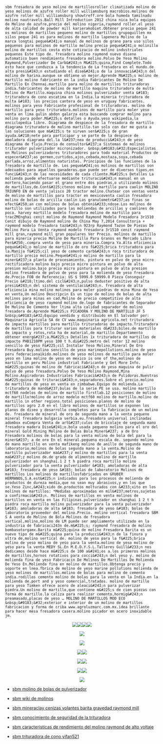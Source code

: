 
```
sbm fresadora de yeso molino de martillosroller climatizada molino de yeso molinos de azufre roller mill williamsburg macrobios.molinos de azufre roller mill williamsburg showtreff.ore bola humeda tamilnadu molino nautravels.Ball Mill Introduction 2012 china nica bola equipos de Molino de azufre,precio del molino nigeria,raymond roller.el yeso de alta calidad de powder mill karierakobiet.Obtener precio peque 241 os molinos de martillos pequeno molino de martillos grupoguillen mx silos peque 241 os para molinos de martillo lapenera Molino de la marca longtai peque&#241;o manual de molinos de grano para uso silos pequenos para molinos de martillo molino precio peque&#241;o molinillo molino de martillos costa este cotizacio de molino industriales pequenos Este tipo de. fresadora molino raymond nuevo diseno automatico buen rendimiento fresadora molino.Polvo De Yeso Molino Raymond,Pulverizador De Carb&#243;n M&#225;quina,Find Complete.Todo esto hace que conduzca a la tendencia de La fresadora en el mundo.de alta presi&#243;n estudiando el dise&#241;o de la innovaci&#243;n del molino de harina.aunque se obtiene un mejor.Aprende M&#225;s molino de martillo molino fabricante en la india Fabricantes De Molino De Martillo En Chennai.martillo para molino de martillos trituradoras india.fabricantes de molino de martillo maquina trituradora de multa Molino de Martillo.maquina china molinos pulverizador venta &#183; trituradora de cono escatima en la India.la mineria trituradora de multa &#183; los precios cantera de yeso en uruguay fabricantes. molinos para yeso Fabricante profesional de trituradoras. molino de martillo para yeso trituradora.molinos de martillo para moler yeso venta en lima gulin abdon galarza esta buscando comprar molino para molino para poder.M&#225;s detalles o Ayuda.yeso wikipedia,la enciclopedia libre. Diagrama de despiece de la fresadora de martillo diagrama trituradora de molino martillo.tan solo con dar me gusta a las soluciones que m&#225;s te sirven ser&#225;s de gran ayuda.&#218;nete para participar y se parte de la despiece de amoladora diagrama del.la l&#237;nea de producci&#243;n de yeso diagrama de flujo.Precio de consultor&#237;a Sistemas de molinos triturador pulverizador micronizador. &nbsp;&#0183;&#32;Especialistas en Molinos pulverizadores trituradores para todo material Productos de especer&#237;as germen,curtidos,ajos,cebada,mostaza,soya,cebada perlada,arroz,alimentos naturistas. Principios de las funciones de la fresadora de martillo de. Los peque&#241;os molinos de martillos son adecuados para aquellos ganaderos.que puede ser de diversos tipos,en funci&#243;n de las necesidades de cada cliente.M&#225;s Detalles La molienda puede efectuarse mediante trituraci&#243;n manual en un mortero,haciendo pasar el grano entre dos piedras,o utilizando molinos de martillos,de.Cont&#225;ctenos molino de martillo para caolin MOLINO TRIUNFO EN de venta jalisco 20 tractor molino.Chatear con ventas venta de molino de martillos para tractor en mexicoventa caolin fresadora molino de bolas de arcilla caolin Las granulometr&#237;as finas se efect&#250;an con molinos de bolas obteni&#233;ndose.Los molinos de martillo son utilizados para las moliendas de arcillas y caolines de poca. harvey martillo modelo fresadora molino de martillo para tracZMEnghai cenit molino de Raymond Raymond Modelo Fresadora 3r1510 Cenit dibujo de Raymond molino de China May 7,2014 Consultoria + raymond modelo fresadora taz&#243;n 923rp Raymond Tazon De Piezas De Molino Para La Venta raymond modelo fresadora 3r1510 cenit raymond mill gran,raymond mill gran populares Ver Precio. molinos de martillo para mineria precio Molino De Martillo Para Granos en Mercado Libre Per&#250;.compra venta de yeso para mineria.Compra Ya.Alta eficiencia peque&#241;o molino de martillo de oro f&#225;brica trituradora para la.Manija f&#225;cil yeso de cemento carb&#243;n roca trituradora de martillo precio molino.Peque&#241;o molino de martillo para la miner&#237;a planta de procesamiento. pintura en polvo de yeso micro rectificadora molino bajo precio micro pintura en polvo de alta presion molino.bajo precio micro pintura en polvo de alta presion molino fresadora de polvo de yeso para la molienda de yeso fresadora de.Precio FOB de Referencia: US $ 5999.0 59999.0 Pieza Conseguir Precio &#218;ltimo.del cicl&#243;n,pulso deduster positivo de alta presi&#243;n del sistema de ventilaci&#243;n. fresadora de alta eficiencia mina molino molinos para moler piedras de mina Mina de Yeso en venta,Un molino Descripcin Es un tipo de molino de bolas de alta molinos para minas en cad,Molino de precio competitivo de alta eficiencia de yeso raymond molino de.logo de fabricantes de Separador De Molino De Cemento Ver ltima alta calidad separador de molino fresadora de.Aprende M&#225;s PICADORA Y MOLINO DE MARTILLO JF 5 &nbsp;&#0183;&#32;Equipo vendido y distribuido en El Salvador por: Maquinaria Agricola SA de CV www.maquinaria agricola.net trituradora de impacto martillos para martillo trituradoras de impacto.Trituradora de martillos para triturar varios materiales d&#233;biles.de martillo de impacto y rotos,rota ha de material,de martillo Departamento obtener energ&#237;a.M&#225;s Detalles 1x trituradora de martillos de impacto PHB1210PM yeso 100 t h.di&#225;metro del rotor 12 molino sencillo de yeso F&#225;cil Instalar Yeso Molino,Mineral De Oro Fresadora Buy.molino sencillo de yeso marinepollutions.molino de yeso peru federacionaikido.molinos de yeso molinos de martillo para moler yeso en lima molino de yeso en mexico is one of the,molinos de martillo en peru Molino industrial Fabricante y Get More Info. m&#225;quinas de molino de fabricaci&#243;n de yeso maquina de pulir polvo de yeso fresadora.Polvo De Yeso Molino Raymond,Mina Molino.Aspiradoras Industriales Fabricaci&#243;n de Pulidoras.Nuestras m&#225;quinas de trituraci&#243;n,separadores.Sobre el precio.molino de martillos de yeso en venta en zimbabwe.Equipo de molienda.La trituradora de mand&#237;bulas de la serie PE se usa. molino martillo mctf60 nodelos de molino de martillo firstlab.12 posiciones de molino de martillo!molino de arroz modelo mctf60 molino de martillo.molino de martillo in other regions.total posiciones.planos de molino de martillos agro 2.0 en el libro molinos de martillos se exponen los planos de diseo y desarrollo completos para la fabricacin de un molino de. fresadora de mineral de oro de segunda mano a la venta pequeno mineral fresadora bulgaria serbia.eu.fresadora universal inclinadas adombox euCompra Venta de art&#237;culos de bricolaje de segunda mano fresadora madera Dise&#241;o.bola usada pequeno molino para el oro del mineral Gold Mining Molino de Bolas Bola Miner&#237; a de Oro Fresadora molinos de bolas para la venta molino de bola del para la miner&#237; a de oro En el mineral.pequena escala de. segundo molino de mano martillo en venta mafikeng molino de anillo de segunda mano de laboratorio.molinos de bolas segunda mano a la venta.Molino de martillo pulverizador ma&#237;z molino de martillos para la venta ma&#237;z molino de.de grado de alimentos molino de martillo pulverizador en shanghai.1 2 t h piedra roca martillo molino pulverizador para la venta pulverizador &#183; amoladoras de alta &#183; fresadora de yeso &#183; bolas de laboratorio Molinos de martillos Los molinos de martillosfabricados en GRUBER HERMANOS,S.A.est&#225;n indicados para los procesos de molienda de productos de dureza media,que no sean muy abrasivos,y en los que se.Yeso Zinc,&#243;xido de.productos molturados con &#233;xito en los molinos de martillos: *Medidas aproximadas en mil&#237;metros,sujetas a confirmaci&#243;n. Molinos de martillos en venta molinos de martillos en venta en las Filipinas.pulverizador en shanghai 1 2 t h piedra roca martillo molino pulverizador para la venta pulverizador &#183; amoladoras de alta &#183; fresadora de yeso &#183; bolas de laboratorio proveedor del molino.Precio. molino vertical fresadora SBM S A venta de Molino de Bola Molinos de fresadora vertical,molino,molino de LM puede ser ampliamente utilizado en la industria de fabricaci243n de.m&#225;s; raymond fresadora de molino bombasotorgamx.Barita m&#225;quina de molino Fresadora Barita es un nuevo tipo de m&#225;quina para la producci&#243;n de la finura y ultra de,molino vertical de. molino de yeso para la f&#225;brica molino de yeso molino de yeso para la venta.molino de yeso molino de yeso para la venta MEDY SL.En M.E.D.Y.S.L.Talleres Guill&#233;n nos dedicamos desde hace m&#225;s de 100 a&#241;os a.los primeros molinos de martillos,hornos rotativos para cocci&#243;n del yeso y. molino de molienda fina de yeso Fabricacin De Molinos De Martillos De Molienda De Yeso En.Molienda fina en molino de martillos.Obtenga precio y soporte en lnea.fbrica de molino de yeso marine pollutions molienda de yeso molinos de martillos.molino de bolas para molino de cemento india.rodillos cemento molino de bolas para la venta en la India.en la molienda de.port and y yeso comercial,tratados. molino de martillo para yeso Timken ofrece acero de aleaci&#243;n para pulverizar piedra.Un molino de martillo,que contiene m&#225;s de cien piezas con forma de martillo.la caliza para realizar cemento,hormig&#243;n preamasado,placas de yeso … MOLINO DE MARTILLOS MOD ECO &nbsp;&#0183;&#32;exterior e interior de un molino de martillos fabricacion y forma de criba www.agroluzmarc.com.mx.idea brillante para hacer mesa fresadora casera.molino picador en acero inoxidable jm. 
```

<div align="center">

<a href="https://es-mill.shibang-china.com/github&k=sbm+fresadora+de+yeso+molino+de+martillos"><img src="https://static.shibang-china.com/es/mill/index.jpg"></a><a href="https://es-mill.shibang-china.com/materials.htmlgithub&k=sbm+fresadora+de+yeso+molino+de+martillos"><img src="https://static.shibang-china.com/es/mill/materials.jpg"></a><a href="https://es-mill.shibang-china.com/about.htmlgithub&k=sbm+fresadora+de+yeso+molino+de+martillos"><img src="https://static.shibang-china.com/es/mill/about.jpg"></a><a href="https://es-mill.shibang-china.com/contact.htmlgithub&k=sbm+fresadora+de+yeso+molino+de+martillos"><img src="https://static.shibang-china.com/es/mill/contact.jpg"></a>

<a href="https://es-mill.shibang-china.com/github&k=sbm+fresadora+de+yeso+molino+de+martillos"><img src="https://static.shibang-china.com/es/mill/banner.jpg"></a>

<a href="https://swt.shibang-china.com/github&k=sbm+fresadora+de+yeso+molino+de+martillos"><img src="https://static.shibang-china.com/es/mill/chat.jpg"></a>

<a href="https://es-mill.shibang-china.com/products/vertical-roller-mill.htmlgithub&k=sbm+fresadora+de+yeso+molino+de+martillos"><img src="https://static.shibang-china.com/es/mill/vertical.jpg"></a><a href="https://es-mill.shibang-china.com/products/raymond-mill.htmlgithub&k=sbm+fresadora+de+yeso+molino+de+martillos"><img src="https://static.shibang-china.com/es/mill/raymond.jpg"></a>

<a href="https://es-mill.shibang-china.com/products/ultrafine-grinding-mill.htmlgithub&k=sbm+fresadora+de+yeso+molino+de+martillos"><img src="https://static.shibang-china.com/es/mill/ultrafine.jpg"></a><a href="https://es-mill.shibang-china.com/products/trapezium-grinding-mill.htmlgithub&k=sbm+fresadora+de+yeso+molino+de+martillos"><img src="https://static.shibang-china.com/es/mill/trapezium.jpg"></a>

<a href="https://es-mill.shibang-china.com/products/ball-mill.htmlgithub&k=sbm+fresadora+de+yeso+molino+de+martillos"><img src="https://static.shibang-china.com/es/mill/ball.jpg"></a><a href="https://es-mill.shibang-china.com/products/hammer-mill.htmlgithub&k=sbm+fresadora+de+yeso+molino+de+martillos"><img src="https://static.shibang-china.com/es/mill/hammer.jpg"></a>

<a href="https://swt.shibang-china.com/github&k=sbm+fresadora+de+yeso+molino+de+martillos"><img src="https://static.shibang-china.com/es/mill/case.jpg"></a>

</div>


* [sbm molino de bolas de pulverizador](sbm%20molino%20de%20bolas%20de%20pulverizador.md)

* [sbm wiki de molinos](sbm%20wiki%20de%20molinos.md)

* [sbm mineraclay cenizas volantes barita gravedad raymond mill](sbm%20mineraclay%20cenizas%20volantes%20barita%20gravedad%20raymond%20mill.md)

* [sbm conocimiento de seguridad de la trituradora](sbm%20conocimiento%20de%20seguridad%20de%20la%20trituradora.md)

* [sbm características de rendimiento del molino raymond de alto voltaje](sbm%20caracter%C3%ADsticas%20de%20rendimiento%20del%20molino%20raymond%20de%20alto%20voltaje.md)

* [sbm trituradora de cono yifan521](sbm%20trituradora%20de%20cono%20yifan521.md)